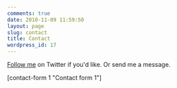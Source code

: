 ```yaml
---
comments: true
date: 2010-11-09 11:59:50
layout: page
slug: contact
title: Contact
wordpress_id: 17
---
```


[Follow me](http://www.twitter.com/williamjohnbert) on Twitter if you'd like. Or send me a message.

[contact-form 1 "Contact form 1"]
